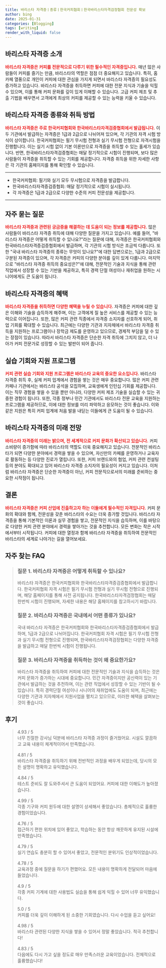 ```yaml
---
title: 바리스타 자격증ㅣ종류ㅣ한국커피협회ㅣ한국바리스타자격검정협회 전문성 확보
author: bing
date: 2025-01-31
categories: [Blogging]
tags: [writing]
render_with_liquid: false
---
```



<h2 id='바리스타_자격증_소개'>바리스타 자격증 소개</h2>

<p><b><span style="color: #ee2323;">바리스타 자격증은 커피를 전문적으로 다루기 위한 필수적인 자격증입니다.</span></b> 매년 많은 사람들이 커피를 즐기는 만큼, 바리스타의 역할은 점점 더 중요해지고 있습니다. 특히, 홈카페 열풍으로 개인이 커피에 대한 관심을 가지게 되면서 바리스타 자격증의 필요성도 증가하고 있습니다. 바리스타 자격증을 취득하면 커피에 대한 전문 지식과 기술을 익힐 수 있으며, 이를 통해 커피 문화를 깊이 있게 이해할 수 있습니다. 고급 커피 제조 및 추출 기법을 배우면서 고객에게 최상의 커피를 제공할 수 있는 능력을 키울 수 있습니다.</p>

<h2 id='자격증_종류와_취득_방법'>바리스타 자격증 종류와 취득 방법</h2>

<p><b><span style="color: #ee2323;">바리스타 자격증은 주로 한국커피협회와 한국바리스타자격검증협회에서 발급됩니다.</span></b> 이 두 기관에서 발급하는 자격증은 1급과 2급으로 나뉘어져 있으며, 각 기관의 자격 시험 방식이 상이합니다. 한국커피협회는 필기 무시험 전형과 실기 무시험 전형으로 자격시험을 진행합니다. 이는 실기 시험 없이 기본 이론만으로 자격증을 취득할 수 있는 홀세가 있습니다. 반면, 한국바리스타자격검증협회는 매달 정기적으로 시험이 진행되며, 보다 많은 사람들이 자격증을 취득할 수 있는 기회를 제공합니다. 자격증 취득을 위한 자세한 사항은 각 기관의 홈페이지를 통해 확인할 수 있습니다.</p>

<hr />

<ul>
    <li>한국커피협회: 필기와 실기 모두 무시험으로 자격증을 발급합니다.</li>
    <li>한국바리스타자격증검증협회: 매달 정기적으로 시험이 실시됩니다.</li>
    <li>각 자격증은 1급과 2급으로 다양한 수준의 커피 전문성을 제공합니다.</li>
</ul>

<hr />

<h2 id='자주_묻는_질문'>자주 묻는 질문</h2>

<p><b><span style="color: #ee2323;">바리스타 자격증과 관련된 궁금증을 해결하는 데 도움이 되는 정보를 제공합니다.</span></b> 많은 사람들이 바리스타 자격증 취득에 대해 다양한 질문을 가지고 있습니다. 예를 들어, "바리스타 자격증은 어떻게 취득할 수 있나요?"라는 질문에 대해, 자격증은 한국커피협회와 한국바리스타자격증검증협회에서 발급하며, 각 기관의 시험 방식은 조금씩 다릅니다. 또한 "국내 바리스타 자격증의 종류는 무엇이 있나요?"에 대한 답변으로는, 1급과 2급으로 구분된 자격증이 있으며, 각 자격증은 커피의 다양한 분야를 깊이 있게 다룹니다. 마지막으로 "바리스타 자격증 취득의 중요성은?"에 대해, 전문적인 기술과 지식을 통해 관련 직업에서 성장할 수 있는 기반을 제공하고, 특히 경력 단절 여성이나 재취업을 원하는 시니어에게도 큰 도움이 됩니다.</p>

<h2 id='바리스타_자격증_혜택'>바리스타 자격증의 혜택</h2>

<p><b><span style="color: #ee2323;">바리스타 자격증을 취득하면 다양한 혜택을 누릴 수 있습니다.</span></b> 자격증은 커피에 대한 깊은 이해와 기술을 습득하게 해주며, 이는 고객에게 질 높은 서비스를 제공할 수 있는 능력으로 이어집니다. 또한, 많은 커피 관련 직종에서 자격증 소지자를 선호하게 되어, 취업 기회를 확대할 수 있습니다. 최근에는 다양한 기관과 지자체에서 바리스타 자격증 취득을 지원하는 프로그램이나 장학금 제도를 운영하고 있으므로, 경제적 부담을 덜 수 있는 장점이 있습니다. 따라서 바리스타 자격증은 단순한 자격 취득에 그치지 않고, 더 나아가 커피 전문가로 성장할 수 있는 발판이 되어 줍니다.</p>

<h2 id='실습_기회와_지원프로그램'>실습 기회와 지원 프로그램</h2>

<p><b><span style="color: #ee2323;">커피 관련 실습 기회와 지원 프로그램은 바리스타 교육의 중요한 요소입니다.</span></b> 바리스타 자격증 취득 후, 실제 커피 업계에서 경험을 쌓는 것은 매우 중요합니다. 많은 커피 관련 카페나 기관에서는 바리스타 공석을 모집하며, 교육생에게 인턴십 기회를 제공합니다. 이는 직무 경험을 쌓을 수 있을 뿐만 아니라, 다양한 커피 제조 기술을 실습할 수 있는 귀중한 경험이 됩니다. 또한, 각종 정부나 민간 기관에서도 바리스타 전문 교육을 지원하는 프로그램을 제공하므로, 이에 대한 정보를 미리 파악하고 응모하는 것이 좋습니다. 이와 같은 지원은 특히 커피 업계에 처음 발을 내딛는 이들에게 큰 도움이 될 수 있습니다.</p>

<h2 id='바리스타_자격증_미래_전망'>바리스타 자격증의 미래 전망</h2>

<p><b><span style="color: #ee2323;">바리스타 자격증의 미래는 밝으며, 전 세계적으로 커피 문화가 확산되고 있습니다.</span></b> 커피 소비량이 증가함에 따라 바리스타의 역할도 더욱 중요해지고 있습니다. 전문적인 바리스타가 되면 다양한 분야에서 경력을 쌓을 수 있으며, 자신만의 카페를 운영하거나 교육자로 활동하는 등 다양한 진로가 열립니다. 또한, 커피 브랜드와의 협업, 커피 관련 컨설팅 등의 분야도 확대되고 있어 바리스타 자격증 소지자의 필요성이 커지고 있습니다. 이처럼 바리스타 자격증은 단순한 자격증이 아닌, 커피 전문직으로서의 미래를 준비하는 중요한 시작점이 됩니다.</p>

<h2 id='결론'>결론</h2>

<p><b><span style="color: #ee2323;">바리스타 자격증은 커피 산업에 진출하고자 하는 이들에게 필수적인 자격입니다.</span></b> 커피 문화의 확대와 함께, 전문성을 갖춘 바리스타의 수요는 더욱 증가할 것입니다. 바리스타 자격증을 통해 기본적인 이론과 실무 경험을 쌓고, 전문적인 지식을 습득하며, 이를 바탕으로 다양한 커피 관련 분야에서 경력을 쌓아가는 것을 추천합니다. 모든 변화는 작은 시작에서부터 시작됩니다. 커피에 대한 열정과 함께 바리스타 자격증을 취득하여 전문적인 바리스타의 세계로 나아가는 길을 열어보세요.</p>


<h2 id='자주_찾는_FAQ'>자주 찾는 FAQ</h2>
<div itemscope="" itemtype="https://schema.org/FAQPage"> 
<blockquote> 
<div itemscope="" itemprop="mainEntity" itemtype="https://schema.org/Question"> 
<h3 itemprop="name">질문 1. 바리스타 자격증은 어떻게 취득할 수 있나요?</h3> 
<div itemscope="" itemprop="acceptedAnswer" itemtype="https://schema.org/Answer"> 
<span itemprop="text"> 
<p>바리스타 자격증은 한국커피협회와 한국바리스타자격증검증협회에서 발급합니다. 한국커피협회 자격 시험은 필기 무시험 전형과 실기 무시험 전형으로 진행되며, 해당 홈페이지를 통해 사전 공지됩니다. 한국바리스타자격검정협회는 매달 한번씩 시험이 진행되며, 자세한 내용은 해당 홈페이지를 참고하시기 바랍니다.</p> 
</span> 
</div> 
</div> 
<div itemscope="" itemprop="mainEntity" itemtype="https://schema.org/Question"> 
<h3 itemprop="name">질문 2. 바리스타 자격증은 국내에서 어떤 종류가 있나요?</h3> 
<div itemscope="" itemprop="acceptedAnswer" itemtype="https://schema.org/Answer"> 
<span itemprop="text"> 
<p>국내 바리스타 자격증은 한국커피협회와 한국바리스타자격증검증협회에서 발급하며, 1급과 2급으로 나뉘어집니다. 한국커피협회 자격 시험은 필기 무시험 전형과 실기 무시험 전형으로 진행되며, 한국바리스타자격검정협회는 다양한 자격증을 발급하고 매달 한번씩 시험이 진행됩니다.</p> 
</span> 
</div> 
</div> 
<div itemscope="" itemprop="mainEntity" itemtype="https://schema.org/Question"> 
<h3 itemprop="name">질문 3. 바리스타 자격증을 취득하는 것이 왜 중요한가요?</h3> 
<div itemscope="" itemprop="acceptedAnswer" itemtype="https://schema.org/Answer"> 
<span itemprop="text"> 
<p>바리스타 자격증을 취득하여 커피에 대한 전문적인 기술과 지식을 습득하는 것은 커피 문화가 증가하는 시대에 중요합니다. 민간 자격증이지만 공신력이 있는 기관에서 발급하는 것을 추천하며, 이는 관련 직업에서 성장할 수 있는 기반이 될 수 있습니다. 특히 경력단절 여성이나 시니어의 재취업에도 도움이 되며, 최근에는 다양한 기관과 지자체에서 지원사업을 펼치고 있으므로, 이러한 혜택을 살펴보는 것이 좋습니다.</p> 
</span> 
</div> 
</div> 
</blockquote> 
</div>
<h2 id='후기'>후기</h2>
<div itemscope itemtype="https://schema.org/Product">
  <blockquote>
  <div itemprop="review" itemscope itemtype="https://schema.org/Review">
      <div itemprop="reviewRating" itemscope itemtype="https://schema.org/Rating"> <span itemprop="ratingValue">4.93</span> / <span itemprop="bestRating">5</span> </div>
      <span itemprop="reviewBody">너무 친절한 강사님 덕분에 바리스타 자격증 과정이 즐거웠어요. 시설도 깔끔하고 교육 내용이 체계적이어서 만족했습니다.</span>
  </div>
  <br>
  <div itemprop="review" itemscope itemtype="https://schema.org/Review">
      <div itemprop="reviewRating" itemscope itemtype="https://schema.org/Rating"> <span itemprop="ratingValue">4.81</span> / <span itemprop="bestRating">5</span> </div>
      <span itemprop="reviewBody">바리스타 자격증을 취득하기 위해 전반적인 과정을 배우게 되었는데, 당시의 모든 설명이 명확하고 유익했습니다.</span>
  </div>
  <br>
  <div itemprop="review" itemscope itemtype="https://schema.org/Review">
      <div itemprop="reviewRating" itemscope itemtype="https://schema.org/Rating"> <span itemprop="ratingValue">4.84</span> / <span itemprop="bestRating">5</span> </div>
      <span itemprop="reviewBody">테스트 준비도 잘 도와주셔서 큰 도움이 되었어요. 커피에 대한 이해도가 높아졌습니다.</span>
  </div>
  <br>
  <div itemprop="review" itemscope itemtype="https://schema.org/Review">
      <div itemprop="reviewRating" itemscope itemtype="https://schema.org/Rating"> <span itemprop="ratingValue">4.99</span> / <span itemprop="bestRating">5</span> </div>
      <span itemprop="reviewBody">각종 기구와 커피 원두에 대한 설명이 상세해서 좋았습니다. 총체적으로 훌륭한 경험이었습니다.</span>
  </div>
  <br>
  <div itemprop="review" itemscope itemtype="https://schema.org/Review">
      <div itemprop="reviewRating" itemscope itemtype="https://schema.org/Rating"> <span itemprop="ratingValue">4.76</span> / <span itemprop="bestRating">5</span> </div>
      <span itemprop="reviewBody">접근하기 편한 위치에 있어 좋았고, 학습하는 동안 항상 깨끗하게 유지된 시설에 만족했습니다.</span>
  </div>
  <br>
  <div itemprop="review" itemscope itemtype="https://schema.org/Review">
      <div itemprop="reviewRating" itemscope itemtype="https://schema.org/Rating"> <span itemprop="ratingValue">4.79</span> / <span itemprop="bestRating">5</span> </div>
      <span itemprop="reviewBody">실기 연습도 충분히 할 수 있어서 좋았고, 전문적인 분위기도 인상적이었습니다.</span>
  </div>
  <br>
  <div itemprop="review" itemscope itemtype="https://schema.org/Review">
      <div itemprop="reviewRating" itemscope itemtype="https://schema.org/Rating"> <span itemprop="ratingValue">4.78</span> / <span itemprop="bestRating">5</span> </div>
      <span itemprop="reviewBody">교육과정 중에 질문을 하기가 편했어요. 모든 내용이 명확하게 전달되어 마음에 들었습니다.</span>
  </div>
  <br>
  <div itemprop="review" itemscope itemtype="https://schema.org/Review">
      <div itemprop="reviewRating" itemscope itemtype="https://schema.org/Rating"> <span itemprop="ratingValue">4.9</span> / <span itemprop="bestRating">5</span> </div>
      <span itemprop="reviewBody">각종 커피 기계에 대한 사용법도 실습을 통해 쉽게 익힐 수 있어 너무 유익했습니다.</span>
  </div>
  <br>
  <div itemprop="review" itemscope itemtype="https://schema.org/Review">
      <div itemprop="reviewRating" itemscope itemtype="https://schema.org/Rating"> <span itemprop="ratingValue">5.0</span> / <span itemprop="bestRating">5</span> </div>
      <span itemprop="reviewBody">커피를 더욱 깊이 이해하게 된 소중한 기회였습니다. 다시 수업을 듣고 싶어요!</span>
  </div>
  <br>
  <div itemprop="review" itemscope itemtype="https://schema.org/Review">
      <div itemprop="reviewRating" itemscope itemtype="https://schema.org/Rating"> <span itemprop="ratingValue">4.98</span> / <span itemprop="bestRating">5</span> </div>
      <span itemprop="reviewBody">바리스타 관련된 다양한 지식을 쌓을 수 있어서 정말 좋았습니다. 적극 추천합니다!</span>
  </div>
  <br>
  <div itemprop="review" itemscope itemtype="https://schema.org/Review">
      <div itemprop="reviewRating" itemscope itemtype="https://schema.org/Rating"> <span itemprop="ratingValue">4.83</span> / <span itemprop="bestRating">5</span> </div>
      <span itemprop="reviewBody">다음에도 다시 가고 싶을 정도로 매우 만족스러운 교육이었습니다. 전체적으로 훌륭했습니다!</span>
  </div>
  </blockquote>
</div>
